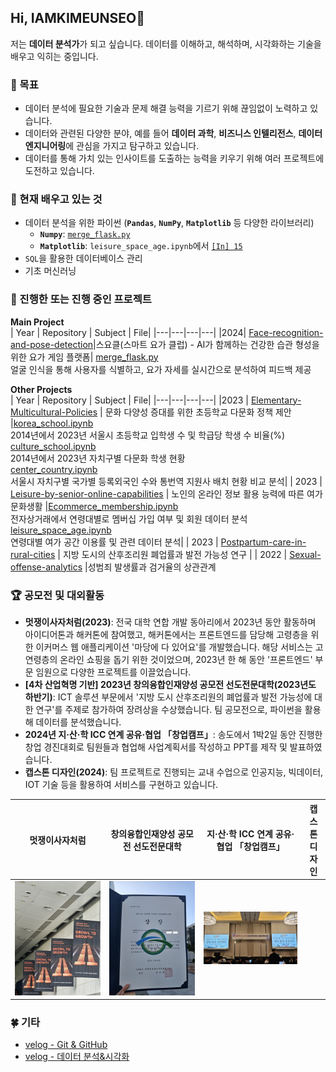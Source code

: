 ## Hi, IAMKIMEUNSEO👋
저는 **데이터 분석가**가 되고 싶습니다. 데이터를 이해하고, 해석하며, 시각화하는 기술을 배우고 익히는 중입니다.

### 🔭 목표
- 데이터 분석에 필요한 기술과 문제 해결 능력을 기르기 위해 끊임없이 노력하고 있습니다.
- 데이터와 관련된 다양한 분야, 예를 들어 **데이터 과학**, **비즈니스 인텔리전스**, **데이터 엔지니어링**에 관심을 가지고 탐구하고 있습니다.
- 데이터를 통해 가치 있는 인사이트를 도출하는 능력을 키우기 위해 여러 프로젝트에 도전하고 있습니다.

### 🌱 현재 배우고 있는 것
- 데이터 분석을 위한 파이썬 (**`Pandas`**, **`NumPy`**, **`Matplotlib`** 등 다양한 라이브러리)
  - **`Numpy`**: [`merge_flask.py`](https://github.com/2024-four-leaf-clover/Face-recognition-and-pose-detection/blob/a7726e21c27f4271690ee8a9d23af6252389c771/merge_flask.py#L48-L55)
  - **`Matplotlib`**: `leisure_space_age.ipynb`에서 [`[In] 15`](https://github.com/IAMKIMEUNSEO/leisure-by-senior-online-capabilities/blob/ebd8df60f0251fd921684f477158a147f90a1eb1/Python/leisure_space_age.ipynb#L1246-L1262)
- `SQL`을 활용한 데이터베이스 관리
- 기초 머신러닝

### 🚀 진행한 또는 진행 중인 프로젝트

**Main Project**<br>
| Year | Repository | Subject | File|
|---|---|---|---|
|2024| [Face-recognition-and-pose-detection](https://github.com/2024-four-leaf-clover/Face-recognition-and-pose-detection.git)|스요클(스마트 요가 클럽) - AI가 함께하는 건강한 습관 형성을 위한 요가 게임 플랫폼| [merge_flask.py](https://github.com/2024-four-leaf-clover/Face-recognition-and-pose-detection/blob/main/merge_flask.py)<br> 얼굴 인식을 통해 사용자를 식별하고, 요가 자세를 실시간으로 분석하여 피드백 제공

**Other Projects**<br>
| Year | Repository | Subject | File|
|---|---|---|---|
|2023 | [Elementary-Multicultural-Policies](https://github.com/IAMKIMEUNSEO/Elementary-Multicultural-Policies.git) | 문화 다양성 증대를 위한 초등학교 다문화 정책 제안 |[korea_school.ipynb](https://github.com/IAMKIMEUNSEO/Elementary-Multicultural-Policies/blob/main/Python/korea_school.ipynb) <br> 2014년에서 2023년 서울시 초등학교 입학생 수 및 학급당 학생 수 비율(%) <br> [culture_school.ipynb](https://github.com/IAMKIMEUNSEO/Elementary-Multicultural-Policies/blob/main/Python/culture_school.ipynb)<br> 2014년에서 2023년 자치구별 다문화 학생 현황 <br> [center_country.ipynb](https://github.com/IAMKIMEUNSEO/Elementary-Multicultural-Policies/blob/main/Python/center_country.ipynb)<br>서울시 자치구별 국가별 등록외국인 수와 통번역 지원사 배치 현황 비교 분석|
| 2023 | [Leisure-by-senior-online-capabilities](https://github.com/IAMKIMEUNSEO/leisure-by-senior-online-capabilities.git) | 노인의 온라인 정보 활용 능력에 따른 여가문화생활 |[Ecommerce_membership.ipynb](https://github.com/IAMKIMEUNSEO/leisure-by-senior-online-capabilities/blob/main/Python/Ecommerce_membership.ipynb)<br>전자상거래에서 연령대별로 멤버십 가입 여부 및 회원 데이터 분석<br>[leisure_space_age.ipynb](https://github.com/IAMKIMEUNSEO/leisure-by-senior-online-capabilities/blob/main/Python/leisure_space_age.ipynb)<br>연령대별 여가 공간 이용률 및 관련 데이터 분석|
| 2023 | [Postpartum-care-in-rural-cities](https://github.com/IAMKIMEUNSEO/Postpartum-care-in-rural-cities.git) | 지방 도시의 산후조리원 폐업률과 발전 가능성 연구 |
| 2022 | [Sexual-offense-analytics](https://github.com/IAMKIMEUNSEO/Sexual-offense-analytics.git) |성범죄 발생률과 검거율의 상관관계

### 🏆 공모전 및 대외활동
- **멋쟁이사자처럼(2023)**: 전국 대학 연합 개발 동아리에서 2023년 동안 활동하며 아이디어톤과 해커톤에 참여했고, 해커톤에서는 프론트엔드를 담당해 고령층을 위한 이커머스 웹 애플리케이션 '마당에 다 있어요'를 개발했습니다. 해당 서비스는 고연령층의 온라인 쇼핑을 돕기 위한 것이었으며, 2023년 한 해 동안 '프론트엔드' 부문 임원으로 다양한 프로젝트를 이끌었습니다.
- **[4차 산업혁명 기반] 2023년 창의융합인재양성 공모전 선도전문대학(2023년도 하반기)**: ICT 솔루션 부문에서 '지방 도시 산후조리원의 폐업률과 발전 가능성에 대한 연구'를 주제로 참가하여 장려상을 수상했습니다. 팀 공모전으로, 파이썬을 활용해 데이터를 분석했습니다.
-  **2024년 지·산·학 ICC 연계 공유·협업 「창업캠프」**: 송도에서 1박2일 동안 진행한 창업 경진대회로 팀원들과 협업해 사업계획서를 작성하고 PPT를 제작 및 발표하였습니다.
- **캡스톤 디자인(2024)**: 팀 프로젝트로 진행되는 교내 수업으로 인공지능, 빅데이터, IOT 기술 등을 활용하여 서비스를 구현하고 있습니다.

|멋쟁이사자처럼|창의융합인재양성 공모전 선도전문대학|지·산·학  ICC 연계 공유·협업 「창업캠프」|캡스톤 디자인|
|:---:|:---:|:---:|:---:|
|![멋쟁이사자처럼](https://github.com/IAMKIMEUNSEO/IAMKIMEUNSEO/blob/main/%EB%A9%8B%EC%9F%81%EC%9D%B4%20%EC%82%AC%EC%9E%90%EC%B2%98%EB%9F%BC.jpg)|![창의융합인재양성 공모전 선도전문대학(2023년도 하반기)](https://github.com/IAMKIMEUNSEO/IAMKIMEUNSEO/blob/main/ICT%20%EC%86%94%EB%A3%A8%EC%85%98%20%EA%B3%B5%EB%AA%A8%EC%A0%84%20%EC%83%81%EC%9E%A5.jpg)|![지·산·학 ICC 연계 공유·협업 「창업캠프」](https://github.com/IAMKIMEUNSEO/IAMKIMEUNSEO/blob/main/%EC%A7%80%EC%82%B0%ED%95%99%20%EA%B3%B5%EC%9C%A0%ED%98%91%EC%97%85%EC%B0%BD%EC%97%85%EC%BA%A0%ED%94%84.jpg)||
  
### 🍀 기타
- [velog - Git & GitHub](https://velog.io/@eunseo63/series/%EA%B9%83-%EA%B9%83%ED%97%88%EB%B8%8C)
- [velog - 데이터 분석&시각화](https://velog.io/@eunseo63/series/%EB%B9%85%EB%8D%B0%EC%9D%B4%ED%84%B0%EB%B6%84%EC%84%9D%EC%8B%9C%EA%B0%81%ED%99%94)
